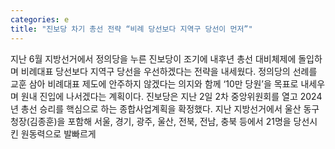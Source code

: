 ```yaml
---
categories: e
title: "진보당 차기 총선 전략 “비례 당선보다 지역구 당선이 먼저”"
---
```

지난 6월 지방선거에서 정의당을 누른 진보당이 조기에 내후년 총선 대비체제에 돌입하며 비례대표 당선보다 지역구 당선을 우선하겠다는 전략을 내세웠다. 정의당의 선례를 교훈 삼아 비례대표 제도에 안주하지 않겠다는 의지와 함께 ‘10만 당원’을 목표로 내세우며 원내 진입에 나서겠다는 계획이다. 진보당은 지난 2일 2차 중앙위원회를 열고 2024년 총선 승리를 핵심으로 하는 종합사업계획을 확정했다. 지난 지방선거에서 울산 동구청장(김종훈)을 포함해 서울, 경기, 광주, 울산, 전북, 전남, 충북 등에서 21명을 당선시킨 원동력으로 발빠르게